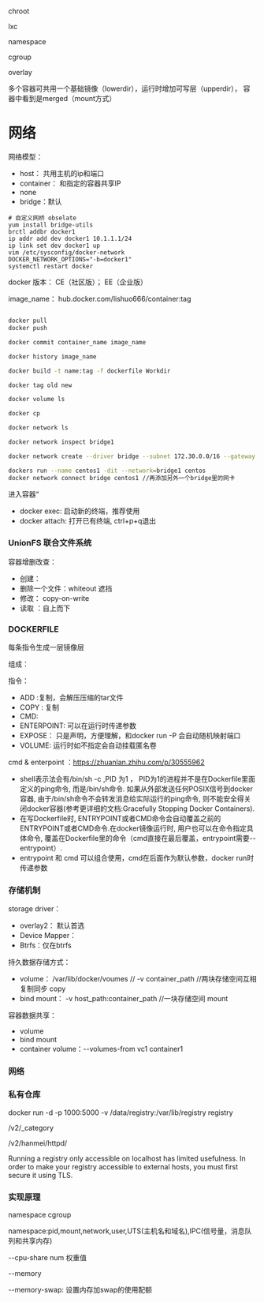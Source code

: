 #
chroot

lxc

namespace

cgroup

overlay


多个容器可共用一个基础镜像（lowerdir），运行时增加可写层（upperdir），
容器中看到是merged（mount方式）

# 网络
网络模型：
- host： 共用主机的ip和端口
- container： 和指定的容器共享IP
- none
- bridge：默认


```
# 自定义网桥 obselate
yum install bridge-utils
brctl addbr docker1
ip addr add dev docker1 10.1.1.1/24
ip link set dev docker1 up
vim /etc/sysconfig/docker-network
DOCKER_NETWORK_OPTIONS="-b=docker1"
systemctl restart docker
```


docker 版本： CE（社区版）； EE（企业版）

image_name： hub.docker.com/lishuo666/container:tag

```sh

docker pull
docker push

docker commit container_name image_name

docker history image_name

docker build -t name:tag -f dockerfile Workdir

docker tag old new

docker volume ls 

docker cp  

docker network ls 

docker network inspect bridge1

docker network create --driver bridge --subnet 172.30.0.0/16 --gateway 172.30.0.1 bridge1

dockers run --name centos1 -dit --network=bridge1 centos
docker network connect bridge centos1 //再添加另外一个bridge里的网卡


```
进入容器“
- docker exec: 启动新的终端，推荐使用
- docker attach: 打开已有终端, ctrl+p+q退出

### UnionFS 联合文件系统

容器增删改查：
- 创建：
- 删除一个文件：whiteout 遮挡
- 修改： copy-on-write
- 读取 ：自上而下

### DOCKERFILE
每条指令生成一层镜像层

组成：

指令：
- ADD :复制，会解压压缩的tar文件
- COPY : 复制
- CMD: 
- ENTERPOINT:  可以在运行时传递参数
- EXPOSE： 只是声明，方便理解，和docker run -P 会自动随机映射端口
- VOLUME: 运行时如不指定会自动挂载匿名卷

cmd & enterpoint ：https://zhuanlan.zhihu.com/p/30555962              
- shell表示法会有/bin/sh -c ,PID 为1 ， PID为1的进程并不是在Dockerfile里面定义的ping命令, 而是/bin/sh命令. 如果从外部发送任何POSIX信号到docker容器, 由于/bin/sh命令不会转发消息给实际运行的ping命令, 则不能安全得关闭docker容器(参考更详细的文档:Gracefully Stopping Docker Containers).
- 在写Dockerfile时, ENTRYPOINT或者CMD命令会自动覆盖之前的ENTRYPOINT或者CMD命令.在docker镜像运行时, 用户也可以在命令指定具体命令, 覆盖在Dockerfile里的命令（cmd直接在最后覆盖，entrypoint需要--entrypoint）.
- entrypoint 和 cmd 可以组合使用，cmd在后面作为默认参数，docker run时传递参数

### 存储机制
storage driver：
- overlay2： 默认首选
- Device Mapper：
- Btrfs：仅在btrfs

持久数据存储方式：
- volume： /var/lib/docker/voumes // -v container_path //两块存储空间互相复制同步 copy
- bind mount： -v host_path:container_path //一块存储空间 mount

容器数据共享：
- volume
- bind mount
- container volume：--volumes-from vc1 container1

### 网络

### 私有仓库

docker run -d -p 1000:5000 -v /data/registry:/var/lib/registry registry

/v2/_category

/v2/hanmei/httpd/

Running a registry only accessible on localhost has limited usefulness. In order to make your registry accessible to external hosts, you must first secure it using TLS.

### 实现原理

namespace cgroup

namespace:pid,mount,network,user,UTS(主机名和域名),IPC(信号量，消息队列和共享内存)

--cpu-share num 权重值

--memory

--memory-swap: 设置内存加swap的使用配额









